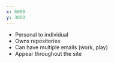 ```yaml
---
x: 6000
y: 3000
---
```


* Personal to individual
* Owns repositories
* Can have multiple emails (work, play)
* Appear throughout the site